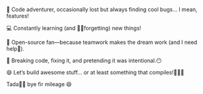 🚀 Code adventurer, occasionally lost but 
always finding cool bugs... I mean, features!

💻 Constantly learning (and 😶‍🌫️forgetting) new things!

🤝 Open-source fan—because teamwork
makes the dream work (and I need help🥲).

🌟 Breaking code, fixing it, and
pretending it was intentional.😶

😄 Let’s build awesome stuff...
or at least something that compiles!🌟🌟🌟

 Tada👋👋 bye fir mileage 😄
<!---
ananyaai/ananyaai is a ✨ special ✨ repository because its `README.md` (this file) appears on your GitHub profile.
You can click the Preview link to take a look at your changes.
--->
